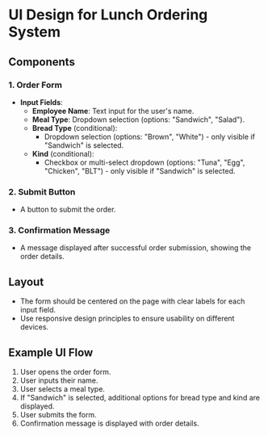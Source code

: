 # UI Design for Lunch Ordering System

## Components

### 1. Order Form
- **Input Fields**:
  - **Employee Name**: Text input for the user's name.
  - **Meal Type**: Dropdown selection (options: "Sandwich", "Salad").
  - **Bread Type** (conditional):
    - Dropdown selection (options: "Brown", "White") - only visible if "Sandwich" is selected.
  - **Kind** (conditional):
    - Checkbox or multi-select dropdown (options: "Tuna", "Egg", "Chicken", "BLT") - only visible if "Sandwich" is selected.

### 2. Submit Button
- A button to submit the order.

### 3. Confirmation Message
- A message displayed after successful order submission, showing the order details.

## Layout
- The form should be centered on the page with clear labels for each input field.
- Use responsive design principles to ensure usability on different devices.

## Example UI Flow
1. User opens the order form.
2. User inputs their name.
3. User selects a meal type.
4. If "Sandwich" is selected, additional options for bread type and kind are displayed.
5. User submits the form.
6. Confirmation message is displayed with order details.